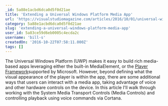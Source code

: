 ```yaml
---
_id: 5a88e1acbd6dca0d5f0d21ae
title: 'Extending a Universal Windows Platform Media App'
url: 'https://visualstudiomagazine.com/articles/2016/10/01/universal-windows-platform-media-app.aspx'
category: 5a88e1acbd6dca0d5f0d21ae
slug: 'extending-a-universal-windows-platform-media-app'
user_id: 5a83ce59d6eb0005c4ecda2c
username: 'bill-s'
createdOn: '2016-10-22T07:58:11.000Z'
tags: []
---
```


The Universal Windows Platform (UWP) makes it easy to build rich media-based apps leveraging either the built-in MediaElement, or the <a href="https://playerframework.codeplex.com/" target="_blank">Player Framework</a>supported by Microsoft. However, beyond defining what the visual appearance of the player is within the app, there are some additional ways that users can interact with a media app, taking advantage of voice and other hardware controls on the device. In this article I'll walk through working with the System Media Transport Controls (Media Controls) and controlling playback using voice commands via Cortana.
